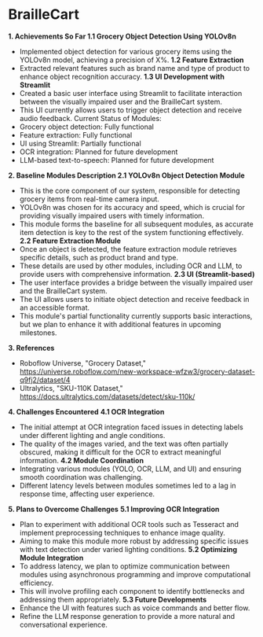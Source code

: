 # BrailleCart
**1. Achievements So Far
1.1 Grocery Object Detection Using YOLOv8n**
+ Implemented object detection for various grocery items using the YOLOv8n model, achieving a precision of X%.
**1.2 Feature Extraction**
+ Extracted relevant features such as brand name and type of product to enhance object recognition accuracy.
**1.3 UI Development with Streamlit**
+ Created a basic user interface using Streamlit to facilitate interaction between the visually impaired user and the BrailleCart system.
+ This UI currently allows users to trigger object detection and receive audio feedback.
Current Status of Modules:
+ Grocery object detection: Fully functional
+ Feature extraction: Fully functional
+ UI using Streamlit: Partially functional
+ OCR integration: Planned for future development
+ LLM-based text-to-speech: Planned for future development
  
**2. Baseline Modules Description
2.1 YOLOv8n Object Detection Module**
+ This is the core component of our system, responsible for detecting grocery items from real-time camera input.
+ YOLOv8n was chosen for its accuracy and speed, which is crucial for providing visually impaired users with timely information.
+ This module forms the baseline for all subsequent modules, as accurate item detection is key to the rest of the system functioning effectively.
**2.2 Feature Extraction Module**
+ Once an object is detected, the feature extraction module retrieves specific details, such as product brand and type.
+ These details are used by other modules, including OCR and LLM, to provide users with comprehensive information.
**2.3 UI (Streamlit-based)**
+ The user interface provides a bridge between the visually impaired user and the BrailleCart system.
+ The UI allows users to initiate object detection and receive feedback in an accessible format.
+ This module's partial functionality currently supports basic interactions, but we plan to enhance it with additional features in upcoming milestones.
  
**3. References**
+ Roboflow Universe, "Grocery Dataset," https://universe.roboflow.com/new-workspace-wfzw3/grocery-dataset-q9fj2/dataset/4
+ Ultralytics, "SKU-110K Dataset," https://docs.ultralytics.com/datasets/detect/sku-110k/
 
**4. Challenges Encountered**
**4.1 OCR Integration**
+ The initial attempt at OCR integration faced issues in detecting labels under different lighting and angle conditions.
+ The quality of the images varied, and the text was often partially obscured, making it difficult for the OCR to extract meaningful information.
**4.2 Module Coordination**
+ Integrating various modules (YOLO, OCR, LLM, and UI) and ensuring smooth coordination was challenging.
+ Different latency levels between modules sometimes led to a lag in response time, affecting user experience.
  
**5. Plans to Overcome Challenges**
**5.1 Improving OCR Integration**
+ Plan to experiment with additional OCR tools such as Tesseract and implement preprocessing techniques to enhance image quality.
+ Aiming to make this module more robust by addressing specific issues with text detection under varied lighting conditions.
**5.2 Optimizing Module Integration**
+ To address latency, we plan to optimize communication between modules using asynchronous programming and improve computational efficiency.
+ This will involve profiling each component to identify bottlenecks and addressing them appropriately.
**5.3 Future Developments**
+ Enhance the UI with features such as voice commands and better flow.
+ Refine the LLM response generation to provide a more natural and conversational experience.
